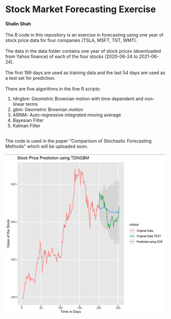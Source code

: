 # Stock Market Forecasting Exercise
#### Shalin Shah
The R code in this repository is an exercise in forecasting using one year of stock price data for four companies (TSLA, MSFT, TGT, WMT).
<br><br>
The data in the data folder contains one year of stock prices (downloaded from Yahoo finance) of each of the four stocks (2020-06-24 to 2021-06-24).<br><br>
The first 199 days are used as training data and the last 54 days are used as a test set for prediction.<br><br>
There are five algorithms in the five R scripts:<br>
<ol>
  <li>tdngbm: Geometric Brownian motion with time dependent and non-linear terms</li>
  <li>gbm: Geometric Brownian motion</li>
  <li>ARIMA: Auto-regressive integrated moving average</li>
  <li>Bayesian Filter</li>
  <li>Kalman Filter</li>
</ol>
<br>
The code is used in the paper "Comparison of Stochastic Forecasting Methods" which will be uploaded soon.<br><br>
<img src="tdngbm_tsla.png">
